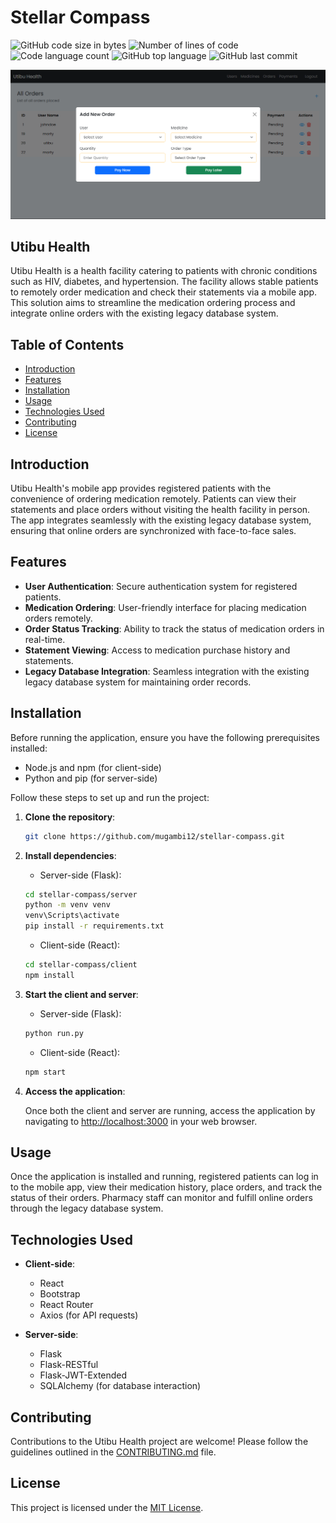 # Stellar Compass

![GitHub code size in bytes](https://img.shields.io/github/languages/code-size/mugambi12/stellar-compass?color=blueviolet)
![Number of lines of code](https://img.shields.io/tokei/lines/github/mugambi12/stellar-compass?color=blueviolet)
![Code language count](https://img.shields.io/github/languages/count/mugambi12/stellar-compass?color=blue)
![GitHub top language](https://img.shields.io/github/languages/top/mugambi12/stellar-compass?color=blue)
![GitHub last commit](https://img.shields.io/github/last-commit/mugambi12/stellar-compass?color=brightgreen)

![Water Management System Demo](./client/public/demo.png)

## Utibu Health

Utibu Health is a health facility catering to patients with chronic conditions such as HIV, diabetes, and hypertension. The facility allows stable patients to remotely order medication and check their statements via a mobile app. This solution aims to streamline the medication ordering process and integrate online orders with the existing legacy database system.

## Table of Contents

- [Introduction](#introduction)
- [Features](#features)
- [Installation](#installation)
- [Usage](#usage)
- [Technologies Used](#technologies-used)
- [Contributing](#contributing)
- [License](#license)

## Introduction

Utibu Health's mobile app provides registered patients with the convenience of ordering medication remotely. Patients can view their statements and place orders without visiting the health facility in person. The app integrates seamlessly with the existing legacy database system, ensuring that online orders are synchronized with face-to-face sales.

## Features

- **User Authentication**: Secure authentication system for registered patients.
- **Medication Ordering**: User-friendly interface for placing medication orders remotely.
- **Order Status Tracking**: Ability to track the status of medication orders in real-time.
- **Statement Viewing**: Access to medication purchase history and statements.
- **Legacy Database Integration**: Seamless integration with the existing legacy database system for maintaining order records.

## Installation

Before running the application, ensure you have the following prerequisites installed:

- Node.js and npm (for client-side)
- Python and pip (for server-side)

Follow these steps to set up and run the project:

1. **Clone the repository**:

   ```bash
   git clone https://github.com/mugambi12/stellar-compass.git
   ```

2. **Install dependencies**:

   - Server-side (Flask):

   ```bash
   cd stellar-compass/server
   python -m venv venv
   venv\Scripts\activate
   pip install -r requirements.txt
   ```

   - Client-side (React):

   ```bash
   cd stellar-compass/client
   npm install
   ```

3. **Start the client and server**:

   - Server-side (Flask):

   ```bash
   python run.py
   ```

   - Client-side (React):

   ```bash
   npm start
   ```

4. **Access the application**:

   Once both the client and server are running, access the application by navigating to [http://localhost:3000](http://localhost:3000) in your web browser.

## Usage

Once the application is installed and running, registered patients can log in to the mobile app, view their medication history, place orders, and track the status of their orders. Pharmacy staff can monitor and fulfill online orders through the legacy database system.

## Technologies Used

- **Client-side**:

  - React
  - Bootstrap
  - React Router
  - Axios (for API requests)

- **Server-side**:
  - Flask
  - Flask-RESTful
  - Flask-JWT-Extended
  - SQLAlchemy (for database interaction)

## Contributing

Contributions to the Utibu Health project are welcome! Please follow the guidelines outlined in the [CONTRIBUTING.md](CONTRIBUTING.md) file.

## License

This project is licensed under the [MIT License](LICENSE).
